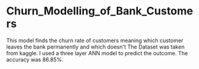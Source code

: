 # Churn_Modelling_of_Bank_Customers

This model finds the churn rate of customers meaning which customer leaves the bank permanently and which doesn't
The Dataset was taken from kaggle.
I used a three layer ANN model to predict the outcome. The accuracy was 86.85%.
